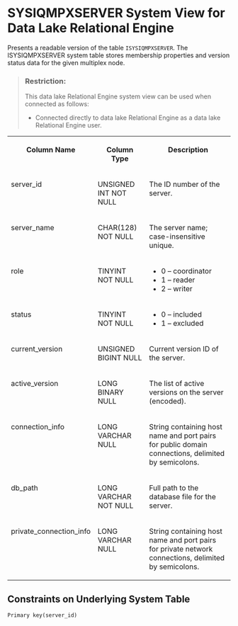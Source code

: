 <!-- loioa4d9bcb384f210159b78b33d0561fa5c -->

# SYSIQMPXSERVER System View for Data Lake Relational Engine

Presents a readable version of the table `ISYSIQMPXSERVER`. The ISYSIQMPXSERVER system table stores membership properties and version status data for the given multiplex node.



> ### Restriction:  
> This data lake Relational Engine system view can be used when connected as follows:
> 
> -   Connected directly to data lake Relational Engine as a data lake Relational Engine user.




<table>
<tr>
<th valign="top" rowspan="1">

Column Name



</th>
<th valign="top" rowspan="1">

Column Type



</th>
<th valign="top" rowspan="1">

Description



</th>
</tr>
<tr>
<td valign="top" rowspan="1">

server\_id



</td>
<td valign="top" rowspan="1">

UNSIGNED INT NOT NULL



</td>
<td valign="top" rowspan="1">

The ID number of the server.



</td>
</tr>
<tr>
<td valign="top" rowspan="1">

server\_name



</td>
<td valign="top" rowspan="1">

CHAR\(128\) NOT NULL



</td>
<td valign="top" rowspan="1">

The server name; case-insensitive unique.



</td>
</tr>
<tr>
<td valign="top" rowspan="1">

role



</td>
<td valign="top" rowspan="1">

TINYINT NOT NULL



</td>
<td valign="top" rowspan="1">

-   0 – coordinator
-   1 – reader
-   2 – writer



</td>
</tr>
<tr>
<td valign="top" rowspan="1">

status



</td>
<td valign="top" rowspan="1">

TINYINT NOT NULL



</td>
<td valign="top" rowspan="1">

-   0 – included
-   1 – excluded



</td>
</tr>
<tr>
<td valign="top" rowspan="1">

current\_version



</td>
<td valign="top" rowspan="1">

UNSIGNED BIGINT NULL



</td>
<td valign="top" rowspan="1">

Current version ID of the server.



</td>
</tr>
<tr>
<td valign="top" rowspan="1">

active\_version



</td>
<td valign="top" rowspan="1">

LONG BINARY NULL



</td>
<td valign="top" rowspan="1">

The list of active versions on the server \(encoded\).



</td>
</tr>
<tr>
<td valign="top" rowspan="1">

connection\_info



</td>
<td valign="top" rowspan="1">

LONG VARCHAR NULL



</td>
<td valign="top" rowspan="1">

String containing host name and port pairs for public domain connections, delimited by semicolons.



</td>
</tr>
<tr>
<td valign="top" rowspan="1">

db\_path



</td>
<td valign="top" rowspan="1">

LONG VARCHAR NOT NULL



</td>
<td valign="top" rowspan="1">

Full path to the database file for the server.



</td>
</tr>
<tr>
<td valign="top">

private\_connection\_info



</td>
<td valign="top">

LONG VARCHAR NULL



</td>
<td valign="top">

String containing host name and port pairs for private network connections, delimited by semicolons.



</td>
</tr>
</table>



<a name="loioa4d9bcb384f210159b78b33d0561fa5c__section_s5s_qzb_ccb"/>

## Constraints on Underlying System Table

```
Primary key(server_id)
```

